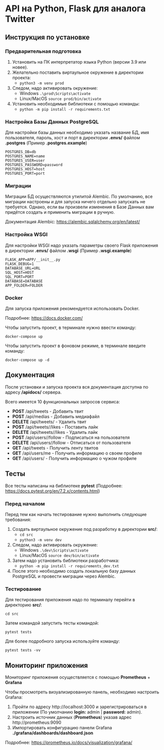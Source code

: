 # API на Python, Flask для аналога Twitter

## Инструкция по установке

### Предварительная подготовка
1. Установить на ПК интерпретатор языка Python (версии 3.9 или новее).
2. Желательно поставить виртаульное окружение в директории проекта:
   * `python3 -m venv prod`
3. Следом, надо активировать окружение:
   * Windows `.\prod\Scripts\activate`
   * Linux/MacOS `source prod/bin/activate`
4. Установить необходимые библиотеки с помощью команды:
   * `python -m pip install -r requirements.txt`

### Настройка Базы Данных PostgreSQL

Для настройки базы данных необходимо указать название БД, имя пользователя, пароль, хост и порт в директории **.envs/** файлом **.postgres** (Пример **.postgres.example**)
```
POSTGRES_DB=db
POSTGRES_NAME=name
POSTGRES_USER=user
POSTGRES_PASSWORD=password
POSTGRES_HOST=host
POSTGRES_PORT=port
```

### Миграции

Миграции БД осуществляются утилитой Alembic. По умолчанию, все миграции настроены и для запуска ничего отдельно запускать не требуется. Однако, если вы произвели изменения в Базе Данных вам придётся создать и применить миграции в ручную. 

Документация Alembic: https://alembic.sqlalchemy.org/en/latest/ 

### Настройка WSGI

Для настройки WSGI надо указать параметры своего Flask приложения в директории **.envs/** файлом **.wsgi** (Пример **.wsgi.example**)
```
FLASK_APP=APP/__init__.py
FLASK_DEBUG=1
DATABASE_URL=URL
SQL_HOST=HOST
SQL_PORT=PORT
DATABASE=DATABASE
APP_FOLDER=FOLDER
```

### Docker

Для запуска приложения рекомендуется использовать Docker. 

Подробнее: https://docs.docker.com/

Чтобы запустить проект, в терминале нужно ввести команду:
```commandline
docker-compose up
```
Чтобы запустить проект в фоновом режиме, в терминале введите команду:
```commandline
docker-compose up -d
```

## Документация
После установки и запуска проекта вся документация доступна по адресу **/apidocs/** сервера.

Всего имеется 10 функциональных запросов сервиса:
- **POST** /api/tweets - Добавить твит
- **POST** /api/medias - Добавить медиафайл
- **DELETE** /api/tweets/<id> - Удалить твит
- **POST** /api/tweets/<id>/likes - Поставить лайк
- **DELETE** /api/tweets/<id>/likes - Удалить лайк
- **POST** /api/users/<id>/follow - Подписаться на пользователя
- **DELETE** /api/users/<id>/follow - Отписаться от пользователя
- **GET** /api/tweets - Получить ленту твитов
- **GET** /api/users/me - Получить информацию о своем профиле
- **GET** /api/users/<id> - Получить информацию о чужом профиле

## Тесты
Все тесты написаны на библиотеке **pytest** (Подробнее: https://docs.pytest.org/en/7.2.x/contents.html)

### Перед началом
Перед тем как начать тестирование нужно выполнить следующие требования:
1. Создать виртаульное окружение под разработку в директории **src/**:
   * `cd src`
   * `python3 -m venv dev`
2. Следом, надо активировать окружение:
   * Windows `.\dev\Scripts\activate`
   * Linux/MacOS `source dev/bin/activate`
3. Затем надо установить библиотеки разработчика:
   * `python -m pip install -r requirements_dev.txt`
4. После этого необходимо создать локальную базу данных PostgreSQL и провести миграции через Alembic.

### Тестирование
Для тестирования приложения надо по терминалу перейти в директорию **src/**:

```
cd src
```

Затем командой запустить тесты командой:

```
pytest tests
```
Для более подробного запуска используйте команду:
```
pytest tests -vv
```
## Мониторинг приложения
Мониторинг приложения осуществляется с помощью **Prometheus** + **Grafana** 

Чтобы просмотреть визуализированную панель, необходимо настроить Grafana:
1. Пройти по адресу http://localhost:3000 и зарегистрироваться в приложении (По умолчанию **login:** admin | **password:** admin).
2. Настроить источник данных (**Prometheus**) указав адрес http://prometheus:9090
3. Импортировать конфигурацию панели Grafana **./grafana/dashboards/dashboard.json**

Подробнее: https://prometheus.io/docs/visualization/grafana/